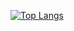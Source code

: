 [![Top Langs](https://github-readme-stats.vercel.app/api/top-langs/?username=sinnedpenguin&layout=compact&theme=transparent)](https://github.com/sinnedpenguin?tab=repositories)
